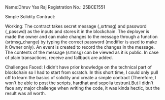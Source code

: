 Name:Dhruv Yas Raj
Registration No.: 25BCE1551

Simple Solidity Contract:

Working:
The contract takes secret message (_srtmsg) and password (_passwd) as the inputs and stores it in the blockchain. The deployer is made the owner and can make changes to the message through a function (srtmsg_change) by typing the correct password (modifier is used to make it Owner only). An event is created to record the changes in the message. The contents of the message (srtmsg) can be viewed as it is public. In case of plain transactions, receive and fallback are added.

Challenges Faced:
I didn't have prior knowledge on the technical part of blockchain so I had to start from scratch. In this short time, I could only pull off to learn the basics of solidity and create a simple contract (Therefore, I won't be able to post the scripts, hardhat and sepolia testrun).But I didn't face any major challenge when writing the code, it was kinda hectic, but the result was all worth.
